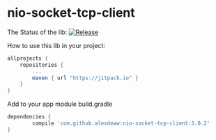# nio-socket-tcp-client

The Status of the lib: 
[![Release](https://jitpack.io/v/AlexDeww/nio-socket-tcp-client.svg)](https://jitpack.io/#AlexDeww/nio-socket-tcp-client)

How to use this lib in your project:
```gradle
allprojects {
	repositories {
		...
		maven { url "https://jitpack.io" }
	}
}
```

Add to your app module build.gradle
```gradle
dependencies {
        compile 'com.github.alexdeww:nio-socket-tcp-client:3.0.2'
}
```

